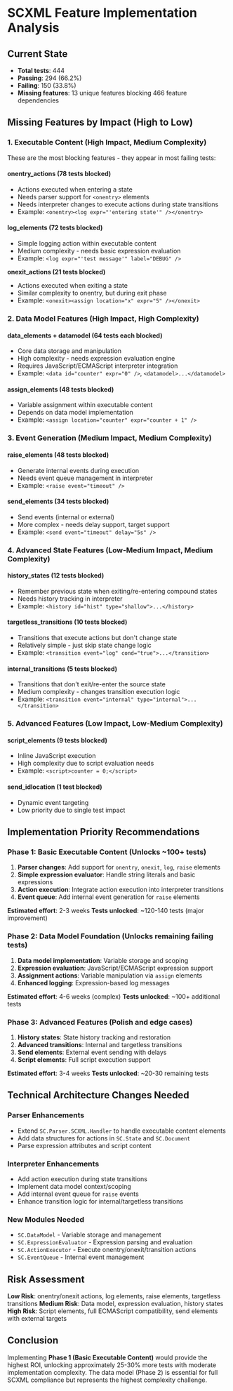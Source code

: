 # SCXML Feature Implementation Analysis

## Current State

- **Total tests**: 444
- **Passing**: 294 (66.2%)
- **Failing**: 150 (33.8%)
- **Missing features**: 13 unique features blocking 466 feature dependencies

## Missing Features by Impact (High to Low)

### 1. Executable Content (High Impact, Medium Complexity)

These are the most blocking features - they appear in most failing tests:

#### onentry_actions (78 tests blocked)

- Actions executed when entering a state
- Needs parser support for `<onentry>` elements
- Needs interpreter changes to execute actions during state transitions
- Example: `<onentry><log expr="'entering state'" /></onentry>`

#### log_elements (72 tests blocked)

- Simple logging action within executable content
- Medium complexity - needs basic expression evaluation
- Example: `<log expr="'test message'" label="DEBUG" />`

**onexit_actions (21 tests blocked)**  

- Actions executed when exiting a state
- Similar complexity to onentry, but during exit phase
- Example: `<onexit><assign location="x" expr="5" /></onexit>`

### 2. Data Model Features (High Impact, High Complexity)

#### data_elements + datamodel (64 tests each blocked)

- Core data storage and manipulation
- High complexity - needs expression evaluation engine
- Requires JavaScript/ECMAScript interpreter integration
- Example: `<data id="counter" expr="0" />`, `<datamodel>...</datamodel>`

#### assign_elements (48 tests blocked)

- Variable assignment within executable content  
- Depends on data model implementation
- Example: `<assign location="counter" expr="counter + 1" />`

### 3. Event Generation (Medium Impact, Medium Complexity)

#### raise_elements (48 tests blocked)

- Generate internal events during execution
- Needs event queue management in interpreter
- Example: `<raise event="timeout" />`

#### send_elements (34 tests blocked)

- Send events (internal or external)
- More complex - needs delay support, target support
- Example: `<send event="timeout" delay="5s" />`

### 4. Advanced State Features (Low-Medium Impact, Medium Complexity)

#### history_states (12 tests blocked)

- Remember previous state when exiting/re-entering compound states
- Needs history tracking in interpreter
- Example: `<history id="hist" type="shallow">...</history>`

#### targetless_transitions (10 tests blocked)

- Transitions that execute actions but don't change state
- Relatively simple - just skip state change logic
- Example: `<transition event="log" cond="true">...</transition>`

#### internal_transitions (5 tests blocked)

- Transitions that don't exit/re-enter the source state
- Medium complexity - changes transition execution logic
- Example: `<transition event="internal" type="internal">...</transition>`

### 5. Advanced Features (Low Impact, Low-Medium Complexity)

#### script_elements (9 tests blocked)

- Inline JavaScript execution
- High complexity due to script evaluation needs
- Example: `<script>counter = 0;</script>`

#### send_idlocation (1 test blocked)

- Dynamic event targeting
- Low priority due to single test impact

## Implementation Priority Recommendations

### Phase 1: Basic Executable Content (Unlocks ~100+ tests)

1. **Parser changes**: Add support for `onentry`, `onexit`, `log`, `raise` elements
2. **Simple expression evaluator**: Handle string literals and basic expressions
3. **Action execution**: Integrate action execution into interpreter transitions
4. **Event queue**: Add internal event generation for `raise` elements

**Estimated effort**: 2-3 weeks
**Tests unlocked**: ~120-140 tests (major improvement)

### Phase 2: Data Model Foundation (Unlocks remaining failing tests)

1. **Data model implementation**: Variable storage and scoping
2. **Expression evaluation**: JavaScript/ECMAScript expression support
3. **Assignment actions**: Variable manipulation via `assign` elements
4. **Enhanced logging**: Expression-based log messages

**Estimated effort**: 4-6 weeks (complex)
**Tests unlocked**: ~100+ additional tests

### Phase 3: Advanced Features (Polish and edge cases)

1. **History states**: State history tracking and restoration
2. **Advanced transitions**: Internal and targetless transitions
3. **Send elements**: External event sending with delays
4. **Script elements**: Full script execution support

**Estimated effort**: 3-4 weeks
**Tests unlocked**: ~20-30 remaining tests

## Technical Architecture Changes Needed

### Parser Enhancements

- Extend `SC.Parser.SCXML.Handler` to handle executable content elements
- Add data structures for actions in `SC.State` and `SC.Document`
- Parse expression attributes and script content

### Interpreter Enhancements  

- Add action execution during state transitions
- Implement data model context/scoping
- Add internal event queue for `raise` events
- Enhance transition logic for internal/targetless transitions

### New Modules Needed

- `SC.DataModel` - Variable storage and management
- `SC.ExpressionEvaluator` - Expression parsing and evaluation
- `SC.ActionExecutor` - Execute onentry/onexit/transition actions
- `SC.EventQueue` - Internal event management

## Risk Assessment

**Low Risk**: onentry/onexit actions, log elements, raise elements, targetless transitions
**Medium Risk**: Data model, expression evaluation, history states  
**High Risk**: Script elements, full ECMAScript compatibility, send elements with external targets

## Conclusion

Implementing **Phase 1 (Basic Executable Content)** would provide the highest ROI, unlocking approximately 25-30% more tests with moderate implementation complexity. The data model (Phase 2) is essential for full SCXML compliance but represents the highest complexity challenge.
